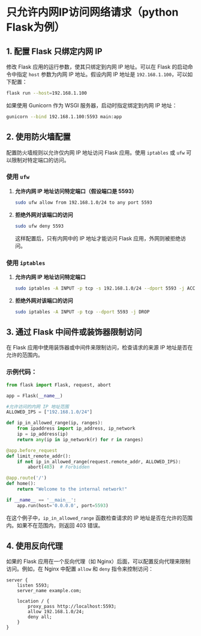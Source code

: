 # 只允许内网IP访问网络请求（python Flask为例）



## 1. 配置 Flask 只绑定内网 IP

修改 Flask 应用的运行参数，使其只绑定到内网 IP 地址。可以在 Flask 的启动命令中指定 `host` 参数为内网 IP 地址。假设内网 IP 地址是 `192.168.1.100`，可以如下配置：

```bash
flask run --host=192.168.1.100
```

如果使用 Gunicorn 作为 WSGI 服务器，启动时指定绑定到内网 IP 地址：

```bash
gunicorn --bind 192.168.1.100:5593 main:app
```

## 2. **使用防火墙配置**

配置防火墙规则以允许仅内网 IP 地址访问 Flask 应用。使用 `iptables` 或 `ufw` 可以限制对特定端口的访问。

### 使用 `ufw`

1. **允许内网 IP 地址访问特定端口（假设端口是 5593）**

   ```bash
   sudo ufw allow from 192.168.1.0/24 to any port 5593
   ```

2. **拒绝外网对该端口的访问**

   ```bash
   sudo ufw deny 5593
   ```

   这样配置后，只有内网中的 IP 地址才能访问 Flask 应用，外网则被拒绝访问。

### 使用 `iptables`

1. **允许内网 IP 地址访问特定端口**

   ```bash
   sudo iptables -A INPUT -p tcp -s 192.168.1.0/24 --dport 5593 -j ACCEPT
   ```

2. **拒绝外网对该端口的访问**

   ```bash
   sudo iptables -A INPUT -p tcp --dport 5593 -j DROP
   ```

## 3. **通过 Flask 中间件或装饰器限制访问**

在 Flask 应用中使用装饰器或中间件来限制访问，检查请求的来源 IP 地址是否在允许的范围内。

### 示例代码：

```python
from flask import Flask, request, abort

app = Flask(__name__)

#允许访问的内网 IP 地址范围
ALLOWED_IPS = ["192.168.1.0/24"]

def ip_in_allowed_range(ip, ranges):
    from ipaddress import ip_address, ip_network
    ip = ip_address(ip)
    return any(ip in ip_network(r) for r in ranges)

@app.before_request
def limit_remote_addr():
    if not ip_in_allowed_range(request.remote_addr, ALLOWED_IPS):
        abort(403)  # Forbidden

@app.route('/')
def home():
    return "Welcome to the internal network!"

if __name__ == '__main__':
    app.run(host='0.0.0.0', port=5593)
```

在这个例子中，`ip_in_allowed_range` 函数检查请求的 IP 地址是否在允许的范围内。如果不在范围内，则返回 403 错误。

## 4. **使用反向代理**

如果的 Flask 应用在一个反向代理（如 Nginx）后面，可以配置反向代理来限制访问。例如，在 Nginx 中配置 `allow` 和 `deny` 指令来控制访问：

```nginx
server {
    listen 5593;
    server_name example.com;

    location / {
        proxy_pass http://localhost:5593;
        allow 192.168.1.0/24;
        deny all;
    }
}
```

